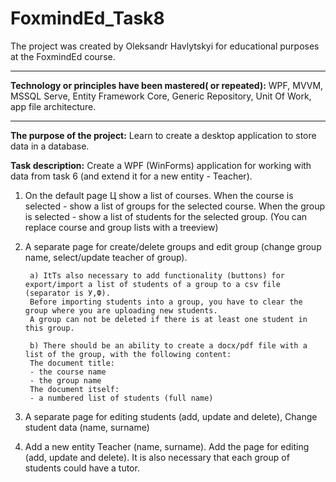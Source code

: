 # FoxmindEd_Task8
The project was created by Oleksandr Havlytskyi for educational purposes at the FoxmindEd course.
____
**Technology or principles have been mastered( or repeated):** WPF, MVVM, MSSQL Serve, Entity Framework Core, Generic Repository, Unit Of Work, app file architecture.
____
**The purpose of the project:** Learn to create a desktop application to store data in a database.

**Task description:**
Create a WPF (WinForms) application for working with data from task 6 (and extend it for a new entity - Teacher).

1. On the default page Ц show a list of courses. When the course is selected - show a list of groups for the selected course. 
When the group is selected - show a list of students for the selected group. (You can replace course and group lists with a treeview)

2. A separate page for create/delete groups and edit group (change group name, select/update teacher of group). 

		a) ItТs also necessary to add functionality (buttons) for export/import a list of students of a group to a csv file (separator is У,Ф). 
		Before importing students into a group, you have to clear the group where you are uploading new students.
		A group can not be deleted if there is at least one student in this group.

		b) There should be an ability to create a docx/pdf file with a list of the group, with the following content:
		The document title:
		- the course name
		- the group name
		The document itself:
		- a numbered list of students (full name)



3. A separate page for editing students (add, update and delete), Change student data (name, surname)
4. Add a new entity Teacher (name, surname). Add the page for editing (add, update and delete). It is also necessary that each group of students could have a tutor. 



